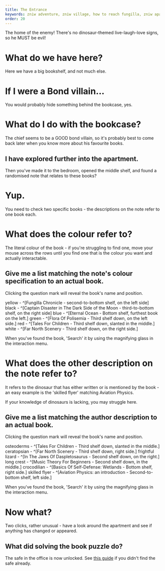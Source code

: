 ```yaml
---
title: The Entrance
keywords: zniw adventure, zniw village, how to reach fungilla, zniw apartment puzzle, zniw apartment puzzles
order: 20
---
```


The home of the enemy! There's no dinosaur-themed live-laugh-love signs, so he MUST be evil!

# What do we have here?
Here we have a big bookshelf, and not much else.

# If I were a Bond villain...
You would probably hide something behind the bookcase, yes.

# What do I do with the bookcase?
The chief seems to be a GOOD bond villain, so it's probably best to come back later when you know more about his favourite books.

## I have explored further into the apartment.
Then you've made it to the bedroom, opened the middle shelf, and found a randomised note that relates to these books?

# Yup.
You need to check two specific books - the descriptions on the note refer to one book each.

# What does the colour refer to?
The literal colour of the book - if you're struggling to find one, move your mouse across the rows until you find one that is the colour you want and actually interactable.

## Give me a list matching the note's colour specification to an actual book.
Clicking the question mark will reveal the book's name and position.

yellow - ^[Fungilla Chronicle - second-to-bottom shelf, on the left side]
black - ^[Captain Disaster in The Dark Side of the Moon - third-to-bottom shelf, on the right side]
blue - ^[Eternal Ocean - Bottom shelf, furthest book on the left.]
green - ^[Flora Of Polisemia - Third shelf down, on the left side.]
red - ^[Tales For Children - Third shelf down, slanted in the middle.]
white - ^[Far North Scenery - Third shelf down, on the right side.]

When you've found the book, 'Search' it by using the magnifying glass in the interaction menu.

# What does the other description on the note refer to?
It refers to the dinosaur that has either written or is mentioned by the book - an easy example is the 'skilled flyer' matching Aviation Physics.

If your knowledge of dinosaurs is lacking, you may struggle here.

## Give me a list matching the author description to an actual book.
Clicking the question mark will reveal the book's name and position.

osteoderms - ^[Tales For Children - Third shelf down, slanted in the middle.]
ceratopsian - ^[Far North Scenery - Third shelf down, right side.]
frightful lizard - ^[In The Jaws Of Daspletosaurus - Second shelf down, on the right.]
long crest - ^[Music Theory For Beginners - Second shelf down, in the middle.]
crocodilian - ^[Basics Of Self-Defense: Wetlands - Bottom shelf, right side.]
skilled flyer - ^[Aviation Physics: an introduction  - Second-to-bottom shelf, left side.]

When you've found the book, 'Search' it by using the magnifying glass in the interaction menu.

# Now what?
Two clicks, rather unusual - have a look around the apartment and see if anything has changed or appeared.

## What did solving the book puzzle do?
The safe in the office is now unlocked. See [this guide](office.md) if you didn't find the safe already.